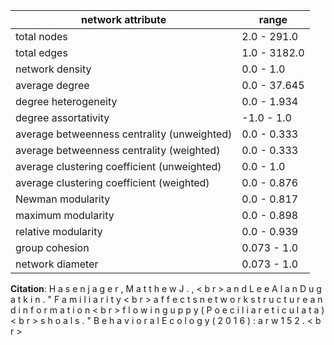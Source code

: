 network attribute|range
---|---
total nodes|2.0 - 291.0
total edges|1.0 - 3182.0
network density|0.0 - 1.0
average degree|0.0 - 37.645
degree heterogeneity|0.0 - 1.934
degree assortativity|-1.0 - 1.0
average betweenness centrality (unweighted)|0.0 - 0.333
average betweenness centrality (weighted)|0.0 - 0.333
average clustering coefficient (unweighted)|0.0 - 1.0
average clustering coefficient (weighted)|0.0 - 0.876
Newman modularity|0.0 - 0.817
maximum modularity|0.0 - 0.898
relative modularity|0.0 - 0.939
group cohesion|0.073 - 1.0
network diameter|0.073 - 1.0
**Citation**: H a s e n j a g e r , M a t t h e w J . , < b r > a n d L e e A l a n D u g a t k i n . " F a m i l i a r i t y < b r > a f f e c t s n e t w o r k s t r u c t u r e a n d i n f o r m a t i o n < b r > f l o w i n g u p p y ( P o e c i l i a r e t i c u l a t a ) < b r > s h o a l s . " B e h a v i o r a l E c o l o g y ( 2 0 1 6 ) : a r w 1 5 2 . < b r >